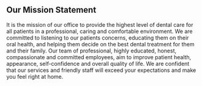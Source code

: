 Our Mission Statement
---------------------
It is the mission of our office to provide the highest level of dental care for all patients in a  professional, caring and comfortable environment. We are committed to listening to our patients concerns, educating them on their oral health, and helping them decide on the best dental treatment for them and their family.  Our team of professional, highly educated, honest, compassionate and committed employees, aim to improve patient health, appearance, self-confidence and overall quality of life.  We are confident that our services and friendly staff will exceed your expectations and make you feel right at home.
